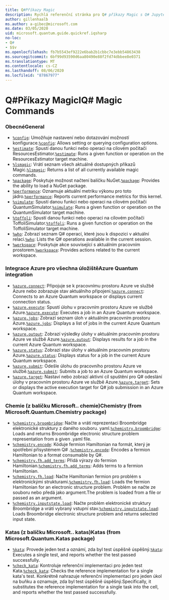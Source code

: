 ```yaml
---
title: Q#Příkazy Magic
description: Rychlá referenční stránka pro Q# příkazy Magic s Q# Jupyter poznámkovým blokem
author: gillenhaalb
ms.author: a-gibec@microsoft.com
ms.date: 03/05/2020
uid: microsoft.quantum.guide.quickref.iqsharp
no-loc:
- Q#
- $$v
ms.openlocfilehash: fb7b5543ef9222e6bab2b1cbbc7e3ebb54863438
ms.sourcegitcommit: 6bf99d93590d6aa80490e88f2fd74dbbee8e0371
ms.translationtype: MT
ms.contentlocale: cs-CZ
ms.lasthandoff: 08/06/2020
ms.locfileid: "87867977"
---
```

# <a name="ino-locq-magic-commands"></a><span data-ttu-id="4c165-103">Q#Příkazy Magic</span><span class="sxs-lookup"><span data-stu-id="4c165-103">IQ# Magic Commands</span></span>

### <a name="general"></a><span data-ttu-id="4c165-104">Obecné</span><span class="sxs-lookup"><span data-stu-id="4c165-104">General</span></span>

- <span data-ttu-id="4c165-105">[`%config`](xref:microsoft.quantum.iqsharp.magic-ref.config): Umožňuje nastavení nebo dotazování možností konfigurace.</span><span class="sxs-lookup"><span data-stu-id="4c165-105">[`%config`](xref:microsoft.quantum.iqsharp.magic-ref.config): Allows setting or querying configuration options.</span></span>
- <span data-ttu-id="4c165-106">[`%estimate`](xref:microsoft.quantum.iqsharp.magic-ref.estimate): Spustí danou funkci nebo operaci na cílovém počítači ResourcesEstimator.</span><span class="sxs-lookup"><span data-stu-id="4c165-106">[`%estimate`](xref:microsoft.quantum.iqsharp.magic-ref.estimate): Runs a given function or operation on the ResourcesEstimator target machine.</span></span>
- <span data-ttu-id="4c165-107">[`%lsmagic`](xref:microsoft.quantum.iqsharp.magic-ref.lsmagic): Vrátí seznam všech aktuálně dostupných příkazů Magic.</span><span class="sxs-lookup"><span data-stu-id="4c165-107">[`%lsmagic`](xref:microsoft.quantum.iqsharp.magic-ref.lsmagic): Returns a list of all currently available magic commands.</span></span>
- <span data-ttu-id="4c165-108">[`%package`](xref:microsoft.quantum.iqsharp.magic-ref.package): Poskytuje možnost načtení balíčku NuGet.</span><span class="sxs-lookup"><span data-stu-id="4c165-108">[`%package`](xref:microsoft.quantum.iqsharp.magic-ref.package): Provides the ability to load a NuGet package.</span></span>
- <span data-ttu-id="4c165-109">[`%performance`](xref:microsoft.quantum.iqsharp.magic-ref.performance): Oznamuje aktuální metriku výkonu pro toto jádro.</span><span class="sxs-lookup"><span data-stu-id="4c165-109">[`%performance`](xref:microsoft.quantum.iqsharp.magic-ref.performance): Reports current performance metrics for this kernel.</span></span>
- <span data-ttu-id="4c165-110">[`%simulate`](xref:microsoft.quantum.iqsharp.magic-ref.simulate): Spustí danou funkci nebo operaci na cílovém počítači QuantumSimulator.</span><span class="sxs-lookup"><span data-stu-id="4c165-110">[`%simulate`](xref:microsoft.quantum.iqsharp.magic-ref.simulate): Runs a given function or operation on the QuantumSimulator target machine.</span></span>
- <span data-ttu-id="4c165-111">[`%toffoli`](xref:microsoft.quantum.iqsharp.magic-ref.toffoli): Spustí danou funkci nebo operaci na cílovém počítači ToffoliSimulator.</span><span class="sxs-lookup"><span data-stu-id="4c165-111">[`%toffoli`](xref:microsoft.quantum.iqsharp.magic-ref.toffoli): Runs a given function or operation on the ToffoliSimulator target machine.</span></span>
- <span data-ttu-id="4c165-112">[`%who`](xref:microsoft.quantum.iqsharp.magic-ref.who): Zobrazí seznam Q# operací, které jsou k dispozici v aktuální relaci.</span><span class="sxs-lookup"><span data-stu-id="4c165-112">[`%who`](xref:microsoft.quantum.iqsharp.magic-ref.who): Lists the Q# operations available in the current session.</span></span>
- <span data-ttu-id="4c165-113">[`%workspace`](xref:microsoft.quantum.iqsharp.magic-ref.workspace): Poskytuje akce související s aktuálním pracovním prostorem.</span><span class="sxs-lookup"><span data-stu-id="4c165-113">[`%workspace`](xref:microsoft.quantum.iqsharp.magic-ref.workspace): Provides actions related to the current workspace.</span></span>

### <a name="azure-quantum-integration"></a><span data-ttu-id="4c165-114">Integrace Azure pro všechna úložiště</span><span class="sxs-lookup"><span data-stu-id="4c165-114">Azure Quantum integration</span></span>

- <span data-ttu-id="4c165-115">[`%azure.connect`](xref:microsoft.quantum.iqsharp.magic-ref.azure.connect): Připojuje se k pracovnímu prostoru Azure ve službě Azure nebo zobrazuje stav aktuálního připojení.</span><span class="sxs-lookup"><span data-stu-id="4c165-115">[`%azure.connect`](xref:microsoft.quantum.iqsharp.magic-ref.azure.connect): Connects to an Azure Quantum workspace or displays current connection status.</span></span>
- <span data-ttu-id="4c165-116">[`%azure.execute`](xref:microsoft.quantum.iqsharp.magic-ref.azure.execute): Spustí úlohu v pracovním prostoru Azure ve službě Azure.</span><span class="sxs-lookup"><span data-stu-id="4c165-116">[`%azure.execute`](xref:microsoft.quantum.iqsharp.magic-ref.azure.execute): Executes a job in an Azure Quantum workspace.</span></span>
- <span data-ttu-id="4c165-117">[`%azure.jobs`](xref:microsoft.quantum.iqsharp.magic-ref.azure.jobs): Zobrazí seznam úloh v aktuálním pracovním prostoru Azure.</span><span class="sxs-lookup"><span data-stu-id="4c165-117">[`%azure.jobs`](xref:microsoft.quantum.iqsharp.magic-ref.azure.jobs): Displays a list of jobs in the current Azure Quantum workspace.</span></span>
- <span data-ttu-id="4c165-118">[`%azure.output`](xref:microsoft.quantum.iqsharp.magic-ref.azure.output): Zobrazí výsledky úlohy v aktuálním pracovním prostoru Azure ve službě Azure.</span><span class="sxs-lookup"><span data-stu-id="4c165-118">[`%azure.output`](xref:microsoft.quantum.iqsharp.magic-ref.azure.output): Displays results for a job in the current Azure Quantum workspace.</span></span>
- <span data-ttu-id="4c165-119">[`%azure.status`](xref:microsoft.quantum.iqsharp.magic-ref.azure.status): Zobrazí stav úlohy v aktuálním pracovním prostoru Azure.</span><span class="sxs-lookup"><span data-stu-id="4c165-119">[`%azure.status`](xref:microsoft.quantum.iqsharp.magic-ref.azure.status): Displays status for a job in the current Azure Quantum workspace.</span></span>
- <span data-ttu-id="4c165-120">[`%azure.submit`](xref:microsoft.quantum.iqsharp.magic-ref.azure.submit): Odešle úlohu do pracovního prostoru Azure ve službě.</span><span class="sxs-lookup"><span data-stu-id="4c165-120">[`%azure.submit`](xref:microsoft.quantum.iqsharp.magic-ref.azure.submit): Submits a job to an Azure Quantum workspace.</span></span>
- <span data-ttu-id="4c165-121">[`%azure.target`](xref:microsoft.quantum.iqsharp.magic-ref.azure.target): Nastaví nebo zobrazí aktivní cíl spuštění pro Q# odeslání úlohy v pracovním prostoru Azure ve službě Azure.</span><span class="sxs-lookup"><span data-stu-id="4c165-121">[`%azure.target`](xref:microsoft.quantum.iqsharp.magic-ref.azure.target): Sets or displays the active execution target for Q# job submission in an Azure Quantum workspace.</span></span>

### <a name="chemistry-from-microsoftquantumchemistry-package"></a><span data-ttu-id="4c165-122">Chemie (z balíčku Microsoft.. chemie)</span><span class="sxs-lookup"><span data-stu-id="4c165-122">Chemistry (from Microsoft.Quantum.Chemistry package)</span></span>

- <span data-ttu-id="4c165-123">[`%chemistry.broombridge`](xref:microsoft.quantum.iqsharp.magic-ref.chemistry.broombridge): Načte a vrátí reprezentaci Broombridge elektronické struktury z daného souboru. yaml.</span><span class="sxs-lookup"><span data-stu-id="4c165-123">[`%chemistry.broombridge`](xref:microsoft.quantum.iqsharp.magic-ref.chemistry.broombridge): Loads and returns Broombridge electronic structure problem representation from a given .yaml file.</span></span>
- <span data-ttu-id="4c165-124">[`%chemistry.encode`](xref:microsoft.quantum.iqsharp.magic-ref.chemistry.encode): Kóduje fermion Hamiltonian na formát, který je spotřební přísystémem Q# .</span><span class="sxs-lookup"><span data-stu-id="4c165-124">[`%chemistry.encode`](xref:microsoft.quantum.iqsharp.magic-ref.chemistry.encode): Encodes a fermion Hamiltonian to a format consumable by Q#.</span></span>
- <span data-ttu-id="4c165-125">[`%chemistry.fh.add_terms`](xref:microsoft.quantum.iqsharp.magic-ref.chemistry.fh.add_terms): Přidá výrazy do fermion Hamiltonian.</span><span class="sxs-lookup"><span data-stu-id="4c165-125">[`%chemistry.fh.add_terms`](xref:microsoft.quantum.iqsharp.magic-ref.chemistry.fh.add_terms): Adds terms to a fermion Hamiltonian.</span></span>
- <span data-ttu-id="4c165-126">[`%chemistry.fh.load`](xref:microsoft.quantum.iqsharp.magic-ref.chemistry.fh.load): Načte Hamiltonian fermion pro problém s elektronickými strukturami.</span><span class="sxs-lookup"><span data-stu-id="4c165-126">[`%chemistry.fh.load`](xref:microsoft.quantum.iqsharp.magic-ref.chemistry.fh.load): Loads the fermion Hamiltonian for an electronic structure problem.</span></span> <span data-ttu-id="4c165-127">Problém se načte ze souboru nebo předá jako argument.</span><span class="sxs-lookup"><span data-stu-id="4c165-127">The problem is loaded from a file or passed as an argument.</span></span>
- <span data-ttu-id="4c165-128">[`%chemistry.inputstate.load`](xref:microsoft.quantum.iqsharp.magic-ref.chemistry.inputstate.load): Načte problém elektronické struktury Broombridge a vrátí vybraný vstupní stav.</span><span class="sxs-lookup"><span data-stu-id="4c165-128">[`%chemistry.inputstate.load`](xref:microsoft.quantum.iqsharp.magic-ref.chemistry.inputstate.load): Loads Broombridge electronic structure problem and returns selected input state.</span></span>

### <a name="katas-from-microsoftquantumkatas-package"></a><span data-ttu-id="4c165-129">Katas (z balíčku Microsoft.. katas)</span><span class="sxs-lookup"><span data-stu-id="4c165-129">Katas (from Microsoft.Quantum.Katas package)</span></span>

- <span data-ttu-id="4c165-130">[`%kata`](xref:microsoft.quantum.iqsharp.magic-ref.kata): Provede jeden test a oznámí, zda byl test úspěšně úspěšný.</span><span class="sxs-lookup"><span data-stu-id="4c165-130">[`%kata`](xref:microsoft.quantum.iqsharp.magic-ref.kata): Executes a single test, and reports whether the test passed successfully.</span></span>
- <span data-ttu-id="4c165-131">[`%check_kata`](xref:microsoft.quantum.iqsharp.magic-ref.check_kata): Kontroluje referenční implementaci pro jeden test Kata.</span><span class="sxs-lookup"><span data-stu-id="4c165-131">[`%check_kata`](xref:microsoft.quantum.iqsharp.magic-ref.check_kata): Checks the reference implementation for a single kata's test.</span></span>
    <span data-ttu-id="4c165-132">Konkrétně nahrazuje referenční implementaci pro jeden úkol na buňku a oznamuje, zda byl test úspěšně úspěšný.</span><span class="sxs-lookup"><span data-stu-id="4c165-132">Specifically, it substitutes the reference implementation for a single task into the cell, and reports whether the test passed successfully.</span></span>
